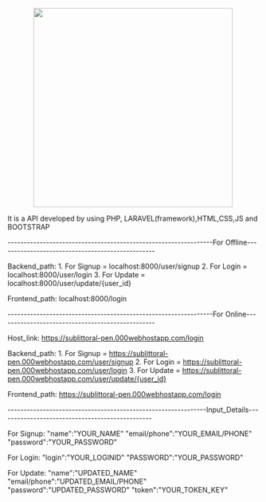 <p align="center"><a href="https://laravel.com" target="_blank"><img src="https://raw.githubusercontent.com/laravel/art/master/logo-lockup/5%20SVG/2%20CMYK/1%20Full%20Color/laravel-logolockup-cmyk-red.svg" width="400"></a></p>

It is a API developed by using PHP, LARAVEL(framework),HTML,CSS,JS and BOOTSTRAP

----------------------------------------------------------------For Offline-------------------------------------------------

Backend_path: 
              1. For Signup = localhost:8000/user/signup
              2. For Login  = localhost:8000/user/login
              3. For Update = localhost:8000/user/update/{user_id}
              
Frontend_path: localhost:8000/login   

----------------------------------------------------------------For Online-------------------------------------------------


Host_link:  https://sublittoral-pen.000webhostapp.com/login 

Backend_path: 
              1. For Signup = https://sublittoral-pen.000webhostapp.com/user/signup
              2. For Login  = https://sublittoral-pen.000webhostapp.com/user/login
              3. For Update = https://sublittoral-pen.000webhostapp.com/user/update/{user_id}
              
Frontend_path: https://sublittoral-pen.000webhostapp.com/login    

--------------------------------------------------------------Input_Details------------------------------------------------

For Signup:   "name":"YOUR_NAME"
              "email/phone":"YOUR_EMAIL/PHONE"
              "password":"YOUR_PASSWORD"
       
For Login:    "login":"YOUR_LOGINID"
              "PASSWORD":"YOUR_PASSWORD"
              
For Update:   "name":"UPDATED_NAME"
              "email/phone":"UPDATED_EMAIL/PHONE"
              "password":"UPDATED_PASSWORD" 
              "token":"YOUR_TOKEN_KEY"



